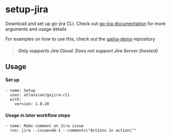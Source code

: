 # setup-jira
Download and set up go-jira CLI. Check out [go-jira documentation](https://github.com/Netflix-Skunkworks/go-jira) for more arguments and usage details

For examples on how to use this, check out the [gajira-demo](https://github.com/atlassian/gajira-demo) repository
> ##### Only supports Jira Cloud. Does not support Jira Server (hosted)

## Usage

#### Set up 
```
- name: Setup
  uses: atlassian/gajira-cli
  with:
    version: 1.0.20
```

#### Usage in later workflow steps
```
- name: Make comment on Jira issue
  run: jira --issue=GA-1 --comment=\"Actions in action\""
```
